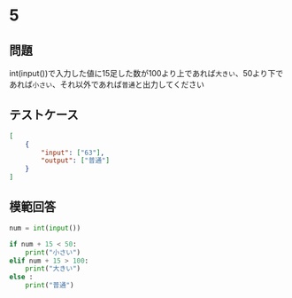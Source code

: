 # 5

## 問題

int(input())で入力した値に15足した数が100より上であれば`大きい`、50より下であれば`小さい`、それ以外であれば`普通`と出力してください

## テストケース

```json
[
	{
		"input": ["63"],
		"output": ["普通"]
  	}
]
```

## 模範回答
```python
num = int(input())

if num + 15 < 50:
	print("小さい")
elif num + 15 > 100:
	print("大きい")
else :
	print("普通")
```
